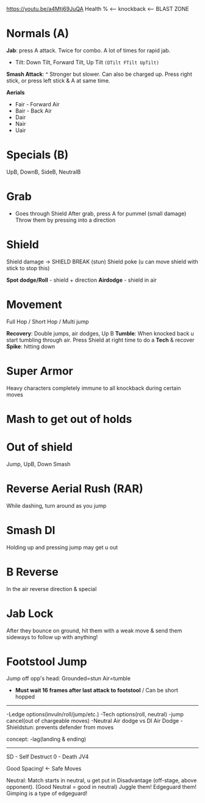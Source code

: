 https://youtu.be/a4Mtj69JuQA
Health % <-- knockback <-- BLAST ZONE
# Normals (A)
**Jab**: press A attack. Twice for combo. A lot of times for rapid jab.
- Tilt: Down Tilt, Forward Tilt, Up Tilt  `(DTilt FTilt UpTilt)`

**Smash Attack**: ^ Stronger but slower. Can also be charged up.
Press right stick, or press left stick & A at same time.

**Aerials**
- Fair - Forward Air
- Bair - Back Air
- Dair
- Nair
- Uair
# Specials (B)
UpB, DownB, SideB, NeutralB

# Grab
- Goes through Shield
After grab, press A for pummel (small damage)
Throw them by pressing into a direction
# Shield
Shield damage -> SHIELD BREAK (stun)
Shield poke (u can move shield with stick to stop this)

**Spot dodge/Roll** - shield + direction
**Airdodge** - shield in air
# Movement
Full Hop / Short Hop / Multi jump

**Recovery**: Double jumps, air dodges, Up B
**Tumble**: When knocked back u start tumbling through air. Press Shield at right time to do a **Tech** & recover
**Spike**: hitting down
# Super Armor
Heavy characters completely immune to all knockback during certain moves
# Mash to get out of holds

# Out of shield
Jump, UpB, Down Smash
# Reverse Aerial Rush (RAR)
While dashing, turn around as you jump
# Smash DI
Holding up and pressing jump may get u out
# B Reverse
In the air reverse direction & special
# Jab Lock
After they bounce on ground, hit them with a weak move & send them sideways to follow up with anything!
# Footstool Jump
Jump off opp's head: Grounded=stun Air=tumble
- **Must wait 16 frames after last attack to footstool** / Can be short hopped

---
-Ledge options(invuln/roll/jump/etc.) -Tech options(roll, neutral) -jump cancel(out of chargeable moves) -Neutral Air dodge vs DI Air Dodge -Shieldstun: prevents defender from moves

concept: -lag(landing & ending)

---

SD - Self Destruct
0 - Death   JV4

Good Spacing! <- Safe Moves

Neutral: Match starts in neutral, u get put in Disadvantage (off-stage, above opponent).  (Good Neutral = good in neutral)
Juggle them! Edgeguard them! Gimping is a type of edgeguard!
